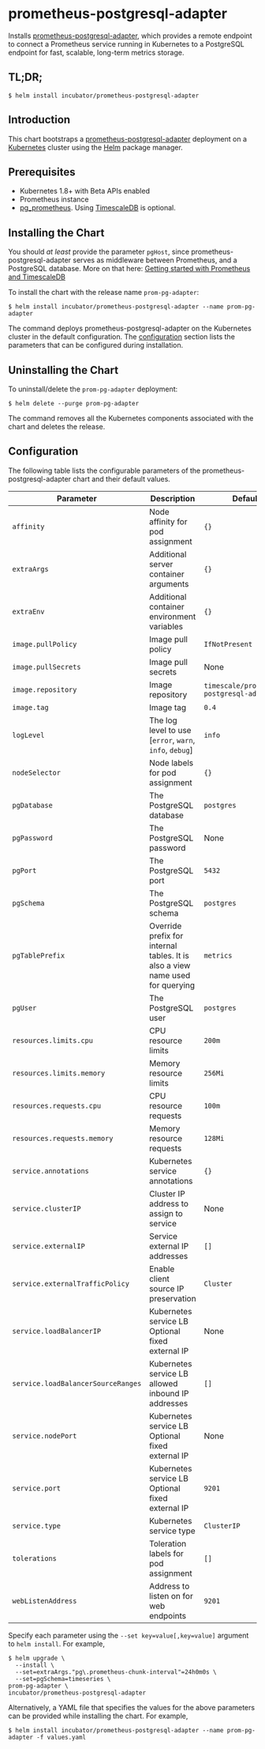 # prometheus-postgresql-adapter

Installs [prometheus-postgresql-adapter](https://github.com/timescale/prometheus-postgresql-adapter), which provides a remote endpoint to connect a Prometheus service running in Kubernetes to a PostgreSQL endpoint for fast, scalable, long-term metrics storage.

## TL;DR;

```console
$ helm install incubator/prometheus-postgresql-adapter
```

## Introduction

This chart bootstraps a [prometheus-postgresql-adapter](https://github.com/timescale/prometheus-postgresql-adapter) deployment on a [Kubernetes](http://kubernetes.io) cluster using the [Helm](https://helm.sh) package manager.

## Prerequisites
  - Kubernetes 1.8+ with Beta APIs enabled
  - Prometheus instance
  - [pg_prometheus](https://github.com/timescale/pg_prometheus). Using [TimescaleDB](https://github.com/timescale/timescaledb) is optional.

## Installing the Chart

You should _at least_ provide the parameter `pgHost`, since prometheus-postgresql-adapter serves as middleware between Prometheus, and a PostgreSQL database. More on that here: [Getting started with Prometheus and TimescaleDB](https://docs.timescale.com/v0.12/tutorials/prometheus-adapter)

To install the chart with the release name `prom-pg-adapter`:

```console
$ helm install incubator/prometheus-postgresql-adapter --name prom-pg-adapter
```

The command deploys prometheus-postgresql-adapter on the Kubernetes cluster in the default configuration. The [configuration](#configuration) section lists the parameters that can be configured during installation.

## Uninstalling the Chart

To uninstall/delete the `prom-pg-adapter` deployment:

```console
$ helm delete --purge prom-pg-adapter
```

The command removes all the Kubernetes components associated with the chart and deletes the release.

## Configuration

The following table lists the configurable parameters of the prometheus-postgresql-adapter chart and their default values.

Parameter | Description | Default
--- | --- | ---
`affinity` | Node affinity for pod assignment | `{}`
`extraArgs` | Additional server container arguments | `{}`
`extraEnv` | Additional container environment variables | `{}`
`image.pullPolicy` | Image pull policy | `IfNotPresent`
`image.pullSecrets` | Image pull secrets | None
`image.repository` | Image repository | `timescale/prometheus-postgresql-adapter`
`image.tag` | Image tag | `0.4`
`logLevel` | The log level to use [`error`, `warn`, `info`, `debug`] | `info`
`nodeSelector` | Node labels for pod assignment | `{}`
`pgDatabase` | The PostgreSQL database | `postgres`
`pgPassword` | The PostgreSQL password | None
`pgPort` | The PostgreSQL port | `5432`
`pgSchema` | The PostgreSQL schema | `postgres`
`pgTablePrefix` | Override prefix for internal tables. It is also a view name used for querying | `metrics`
`pgUser` | The PostgreSQL user | `postgres`
`resources.limits.cpu` | CPU resource limits | `200m` |
`resources.limits.memory` | Memory resource limits | `256Mi` |
`resources.requests.cpu` | CPU resource requests | `100m` |
`resources.requests.memory` | Memory resource requests | `128Mi` |
`service.annotations` | Kubernetes service annotations | `{}`
`service.clusterIP` | Cluster IP address to assign to service | None
`service.externalIP` | Service external IP addresses | `[]`
`service.externalTrafficPolicy` | Enable client source IP preservation | `Cluster`
`service.loadBalancerIP` | Kubernetes service LB Optional fixed external IP | None
`service.loadBalancerSourceRanges` | Kubernetes service LB allowed inbound IP addresses | `[]`
`service.nodePort` | Kubernetes service LB Optional fixed external IP | None
`service.port` | Kubernetes service LB Optional fixed external IP | `9201`
`service.type` | Kubernetes service type | `ClusterIP`
`tolerations` | Toleration labels for pod assignment | `[]`
`webListenAddress` | Address to listen on for web endpoints | `9201`

Specify each parameter using the `--set key=value[,key=value]` argument to `helm install`. For example,

```console
$ helm upgrade \
  --install \
  --set=extraArgs."pg\.prometheus-chunk-interval"=24h0m0s \
  --set=pgSchema=timeseries \
prom-pg-adapter \
incubator/prometheus-postgresql-adapter
```

Alternatively, a YAML file that specifies the values for the above parameters can be provided while installing the chart. For example,

```console
$ helm install incubator/prometheus-postgresql-adapter --name prom-pg-adapter -f values.yaml
```
